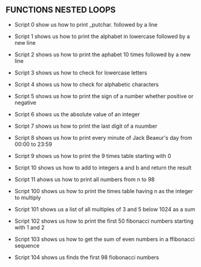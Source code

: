 ## FUNCTIONS NESTED LOOPS

* Script 0 show us how to print _putchar. followed by a line

* Script 1 shows us how to print the alphabet in lowercase followed by a new line 

* Script 2 shows us how to print the aphabet 10 times followed by a new line

* Script 3 shows us how to check for lowercase letters

* Script 4 shows us how to check for alphabetic characters

* Script 5 shows us how to print the sign of a number whether positive or negative

* Script 6 shows us the absolute value of an integer

* Script 7 shows us how to print the last digit of a nuumber

* Script 8 shows us how to print every minute of Jack Beaeur's day from 00:00 to 23:59

* Script 9 shows us how to print the 9 times table starting with 0

* Script 10 shows us how to add to integers a and b and return the result

* Script 11 ahows us how to print all numbers from n to 98

* Script 100 shows us how to print the times table having n as the integer to multiply

* Script 101 shows us a list of all multiples of 3 and 5 below 1024 as a sum

* Script 102 shows us how to print the first 50 fibonacci numbers starting with 1 and 2

* Script 103 shows us how to get the sum of even numbers in a ffibonacci sequence

* Script 104 shows us finds the first 98 fiobonacci numbers     
